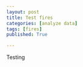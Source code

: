 ```yaml
---
layout: post
title: Test fires
categories: [analyze data]
tags: [fires]
published: True

---
```


Testing

